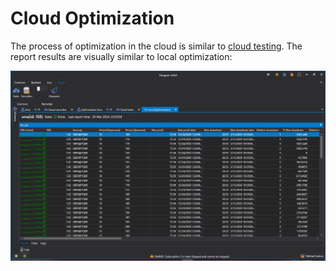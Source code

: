 # Cloud Optimization

The process of optimization in the cloud is similar to [cloud testing](../backtesting/cloud_backtesting.md). The report results are visually similar to local optimization:

![Designer Optimization Cloud 00](../../../images/designer_optimization_cloud_00.png)